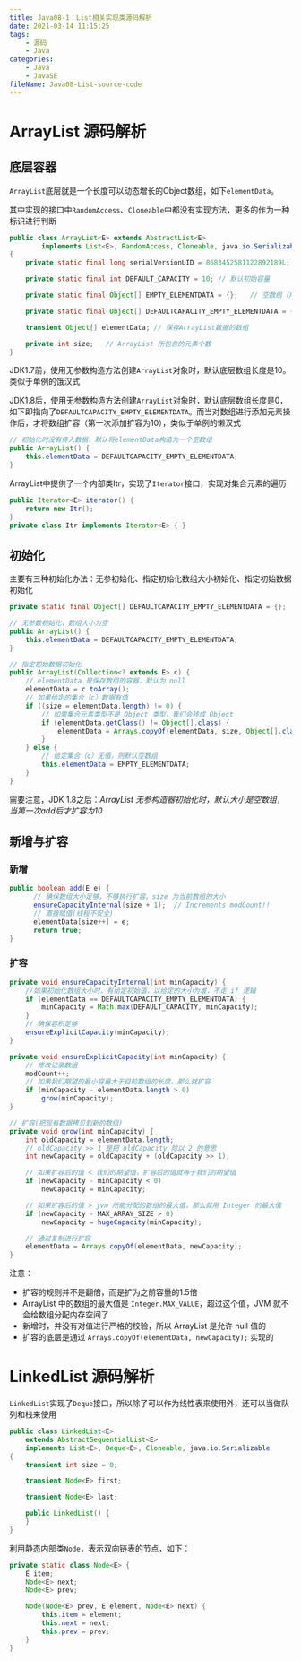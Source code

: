 ```yaml
---
title: Java08-1：List相关实现类源码解析
date: 2021-03-14 11:15:25
tags:
	- 源码
	- Java
categories:
	- Java
	- JavaSE
fileName: Java08-List-source-code
---
```


# ArrayList 源码解析

## 底层容器

`ArrayList`底层就是一个长度可以动态增长的Object数组，如下`elementData`。

其中实现的接口中`RandomAccess`、`Cloneable`中都没有实现方法，更多的作为一种标识进行判断

```java
public class ArrayList<E> extends AbstractList<E>
        implements List<E>, RandomAccess, Cloneable, java.io.Serializable
{
    private static final long serialVersionUID = 8683452581122892189L;

    private static final int DEFAULT_CAPACITY = 10;	// 默认初始容量

    private static final Object[] EMPTY_ELEMENTDATA = {};	// 空数组（用于空实例）

    private static final Object[] DEFAULTCAPACITY_EMPTY_ELEMENTDATA = {};	// 默认空数组

    transient Object[] elementData; // 保存ArrayList数据的数组

    private int size;	// ArrayList 所包含的元素个数
}
```

JDK1.7前，使用无参数构造方法创建`ArrayList`对象时，默认底层数组长度是10。类似于单例的饿汉式

JDK1.8后，使用无参数构造方法创建`ArrayList`对象时，默认底层数组长度是0，如下即指向了`DEFAULTCAPACITY_EMPTY_ELEMENTDATA`。而当对数组进行添加元素操作后，才将数组扩容（第一次添加扩容为10），类似于单例的懒汉式

```java
// 初始化时没有传入数据，默认将elementData构造为一个空数组
public ArrayList() {
    this.elementData = DEFAULTCAPACITY_EMPTY_ELEMENTDATA;
}
```

ArrayList中提供了一个内部类Itr，实现了`Iterator`接口，实现对集合元素的遍历

```java
public Iterator<E> iterator() {
    return new Itr();
}
private class Itr implements Iterator<E> { }
```



## 初始化

主要有三种初始化办法：无参初始化、指定初始化数组大小初始化、指定初始数据初始化

```java
private static final Object[] DEFAULTCAPACITY_EMPTY_ELEMENTDATA = {};

// 无参数初始化，数组大小为空
public ArrayList() {
    this.elementData = DEFAULTCAPACITY_EMPTY_ELEMENTDATA;
}

// 指定初始数据初始化
public ArrayList(Collection<? extends E> c) {
    // elementData 是保存数组的容器，默认为 null
    elementData = c.toArray();
    // 如果给定的集合（c）数据有值
    if ((size = elementData.length) != 0) {
        // 如果集合元素类型不是 Object 类型，我们会转成 Object
        if (elementData.getClass() != Object[].class) {
            elementData = Arrays.copyOf(elementData, size, Object[].class);
        }
    } else {
        // 给定集合（c）无值，则默认空数组
        this.elementData = EMPTY_ELEMENTDATA;
    }
}
```

需要注意，JDK 1.8之后：*ArrayList 无参构造器初始化时，默认大小是空数组，当第一次add后才扩容为10*



## 新增与扩容

### 新增

```java
public boolean add(E e) {
      // 确保数组大小足够，不够执行扩容，size 为当前数组的大小
      ensureCapacityInternal(size + 1);  // Increments modCount!!
      // 直接赋值(线程不安全)
      elementData[size++] = e;
      return true;
}
```

### 扩容

```java
private void ensureCapacityInternal(int minCapacity) {
  	//如果初始化数组大小时，有给定初始值，以给定的大小为准，不走 if 逻辑
	if (elementData == DEFAULTCAPACITY_EMPTY_ELEMENTDATA) {
		minCapacity = Math.max(DEFAULT_CAPACITY, minCapacity);
    }
    // 确保容积足够
    ensureExplicitCapacity(minCapacity);
}

private void ensureExplicitCapacity(int minCapacity) {
    // 修改记录数组
    modCount++;
    // 如果我们期望的最小容量大于目前数组的长度，那么就扩容
    if (minCapacity - elementData.length > 0)
        grow(minCapacity);
}

// 扩容(把现有数据拷贝到新的数组)
private void grow(int minCapacity) {
    int oldCapacity = elementData.length;
    // oldCapacity >> 1 是把 oldCapacity 除以 2 的意思
    int newCapacity = oldCapacity + (oldCapacity >> 1);

    // 如果扩容后的值 < 我们的期望值，扩容后的值就等于我们的期望值
    if (newCapacity - minCapacity < 0)
        newCapacity = minCapacity;

    // 如果扩容后的值 > jvm 所能分配的数组的最大值，那么就用 Integer 的最大值
    if (newCapacity - MAX_ARRAY_SIZE > 0)
        newCapacity = hugeCapacity(minCapacity);

    // 通过复制进行扩容
    elementData = Arrays.copyOf(elementData, newCapacity);
}
```

注意：

* 扩容的规则并不是翻倍，而是扩为之前容量的1.5倍
* ArrayList 中的数组的最大值是 `Integer.MAX_VALUE`，超过这个值，JVM 就不会给数组分配内存空间了
* 新增时，并没有对值进行严格的校验，所以 ArrayList 是允许 null 值的
* 扩容的底层是通过 `Arrays.copyOf(elementData, newCapacity);` 实现的



# LinkedList 源码解析



`LinkedList`实现了`Deque`接口，所以除了可以作为线性表来使用外，还可以当做队列和栈来使用

```java
public class LinkedList<E>
    extends AbstractSequentialList<E>
    implements List<E>, Deque<E>, Cloneable, java.io.Serializable
{
    transient int size = 0;

    transient Node<E> first;

    transient Node<E> last;

    public LinkedList() {
    }
}
```

利用静态内部类`Node`，表示双向链表的节点，如下：

```java
private static class Node<E> {
    E item;
    Node<E> next;
    Node<E> prev;

    Node(Node<E> prev, E element, Node<E> next) {
        this.item = element;
        this.next = next;
        this.prev = prev;
    }
}
```



